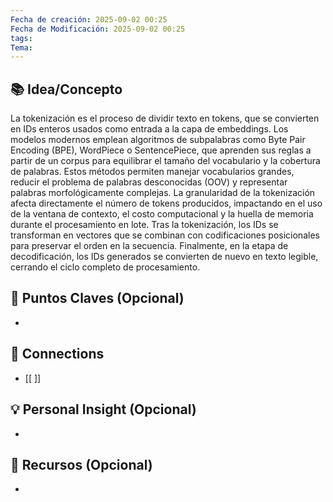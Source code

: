 ```yaml
---
Fecha de creación: 2025-09-02 00:25
Fecha de Modificación: 2025-09-02 00:25
tags: 
Tema:
---
```



## 📚 Idea/Concepto 
La tokenización es el proceso de dividir texto en tokens, que se convierten en IDs enteros usados como entrada a la capa de embeddings. Los modelos modernos emplean algoritmos de subpalabras como Byte Pair Encoding (BPE), WordPiece o SentencePiece, que aprenden sus reglas a partir de un corpus para equilibrar el tamaño del vocabulario y la cobertura de palabras. Estos métodos permiten manejar vocabularios grandes, reducir el problema de palabras desconocidas (OOV) y representar palabras morfológicamente complejas. La granularidad de la tokenización afecta directamente el número de tokens producidos, impactando en el uso de la ventana de contexto, el costo computacional y la huella de memoria durante el procesamiento en lote. Tras la tokenización, los IDs se transforman en vectores que se combinan con codificaciones posicionales para preservar el orden en la secuencia. Finalmente, en la etapa de decodificación, los IDs generados se convierten de nuevo en texto legible, cerrando el ciclo completo de procesamiento.

## 📌 Puntos Claves (Opcional)
- 

## 🔗 Connections
- [[ ]]

## 💡 Personal Insight (Opcional)
- 
## 🧾 Recursos (Opcional)
- 